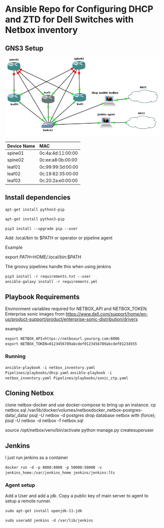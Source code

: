 Ansible Repo for Configuring DHCP and ZTD for Dell Switches with Netbox inventory
===============================================

## GNS3 Setup
![ GNS3 Setup](docs/GNS3_visual.PNG "how to setup gns3 environment")

Device Name | MAC
:------ | :------
spine01   | 0c:4a:4d:11:00:00
spine02   | 0c:ee:a8:0b:00:00
leaf01   | 0c:99:99:3d:00:00
leaf02   | 0c:19:82:35:00:00
leaf03   | 0c:20:2a:e0:00:00




## Install dependencies

`apt-get install python3-pip` 

`apt-get install python3-pip` 

`pip3 install --upgrade pip --user`

Add .local/bin to $PATH or operator or pipeline agent

Example 

export $PATH=$HOME/.local/bin:$PATH

The groovy pipelines handle this when using jenkins

`pip3 install -r requirements.txt --user`  
`ansible-galaxy install -r requirements.yml`

## Playbook Requirements

Environment variables required for NETBOX_API and NETBOX_TOKEN.
Enterprise sonic images from https://www.dell.com/support/home/en-us/product-support/product/enterprise-sonic-distribution/drivers



example

`export NETBOX_API=https://netboxurl.yourorg.com:8000`  
`export NETBOX_TOKEN=0123456789abcdef0123456789abcdef01234555`  

### Running 
`ansible-playbook -i netbox_inventory.yaml Pipelines/playbooks/dhcp.yaml`
`ansible-playbook -i netbox_inventory.yaml Pipelines/playbooks/sonic_ztp.yaml`


## Cloning Netbox
clone netbox-docker and use docker-compose to bring up an instance.
cp netbox.sql /var/lib/docker/volumes/netboxdocker_netbox-postgres-data/_data/
psql -U netbox -d postgres
drop database netbox with (force);
psql -U netbox -d netbox -f netbox.sql

source /opt/netbox/venv/bin/activate
python manage.py createsuperuser

## Jenkins
I just run jenkins as a container

`docker run -d -p 8080:8080 -p 50000:50000 -v jenkins_home:/var/jenkins_home jenkins/jenkins:lts`

### Agent setup
Add a User and add a jdk.  Copy a public key of main server to agent to setup a remote runner.

`sudo apt-get install openjdk-11-jdk`

`sudo useradd jenkins -d /var/lib/jenkins`

